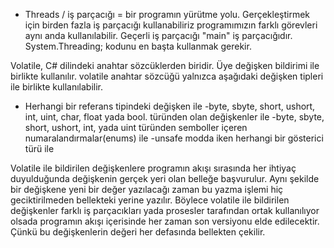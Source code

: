 - Threads / iş parçacığı = bir programın yürütme yolu. Gerçekleştirmek için birden fazla iş parçacığı kullanabiliriz programımızın farklı görevleri aynı anda kullanılabilir. Geçerli iş parçacığı "main" iş parçacığıdır. System.Threading; kodunu en başta kullanmak gerekir.
 
Volatile, C# dilindeki anahtar sözcüklerden biridir. Üye değişken bildirimi ile birlikte kullanılır. volatile anahtar sözcüğü yalnızca aşağıdaki değişken tipleri ile birlikte kullanılabilir.
- Herhangi bir referans tipindeki değişken ile
-byte, sbyte, short, ushort, int, uint, char, float yada bool. türünden olan değişkenler ile
-byte, sbyte, short, ushort, int, yada uint türünden semboller içeren numaralandırmalar(enums) ile
-unsafe modda iken herhangi bir gösterici türü ile

 Volatile ile bildirilen değişkenlere programın akışı sırasında her ihtiyaç duyulduğunda değişkenin gerçek yeri olan belleğe başvurulur. Aynı şekilde bir değişkene yeni bir değer yazılacağı zaman bu yazma işlemi hiç geciktirilmeden bellekteki yerine yazılır. Böylece volatile ile bildirilen değişkenler farklı iş parçacıkları yada prosesler tarafından ortak kullanılıyor olsada programın akışı içerisinde her zaman son versiyonu elde edilecektir. Çünkü bu değişkenlerin değeri her defasında bellekten çekilir.
